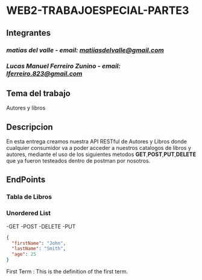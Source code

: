 # WEB2-TRABAJOESPECIAL-PARTE3

## Integrantes

### *matias del valle - email: matiiasdelvalle@gmail.com*

### *Lucas Manuel Ferreiro Zunino - email: lferreiro.823@gmail.com*

## Tema del trabajo

Autores y libros

## Descripcion

En esta entrega creamos nuestra API RESTful de Autores y Libros donde cualquier consumidor va a poder acceder a nuestros catalogos de libros y autores, mediante el uso de los siguientes metodos **GET**,**POST**,**PUT**,**DELETE** que ya fueron testeados dentro de postman por nosotros.

## EndPoints

### Tabla de Libros

### Unordered List

-GET
-POST
-DELETE
-PUT


```json
{
  "firstName": "John",
  "lastName": "Smith",
  "age": 25
}
```

First Term
: This is the definition of the first term.

































